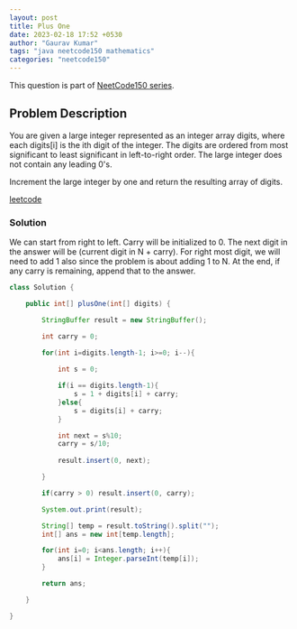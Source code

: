 ```yaml
---
layout: post
title: Plus One
date: 2023-02-18 17:52 +0530
author: "Gaurav Kumar"
tags: "java neetcode150 mathematics"
categories: "neetcode150"
---
```


This question is part of [NeetCode150 series](https://neetcode.io/practice).  

## Problem Description

You are given a large integer represented as an integer array digits, where each digits[i] is the ith digit of the integer. The digits are ordered from most significant to least significant in left-to-right order. The large integer does not contain any leading 0's.

Increment the large integer by one and return the resulting array of digits.

[leetcode](https://leetcode.com/problems/plus-one/description/)

### Solution

We can start from right to left. Carry will be initialized to 0. The next digit in the answer will be (current digit in N + carry). For right most digit, we will need to add 1 also since the problem is about adding 1 to N. At the end, if any carry is remaining, append that to the answer.

```java
class Solution {

    public int[] plusOne(int[] digits) {

        StringBuffer result = new StringBuffer();

        int carry = 0;

        for(int i=digits.length-1; i>=0; i--){
            
            int s = 0;

            if(i == digits.length-1){
                s = 1 + digits[i] + carry;
            }else{
                s = digits[i] + carry;
            }

            int next = s%10;
            carry = s/10;
            
            result.insert(0, next);

        }

        if(carry > 0) result.insert(0, carry);

        System.out.print(result);

        String[] temp = result.toString().split("");
        int[] ans = new int[temp.length];

        for(int i=0; i<ans.length; i++){
            ans[i] = Integer.parseInt(temp[i]);
        }

        return ans;

    }

}
```
